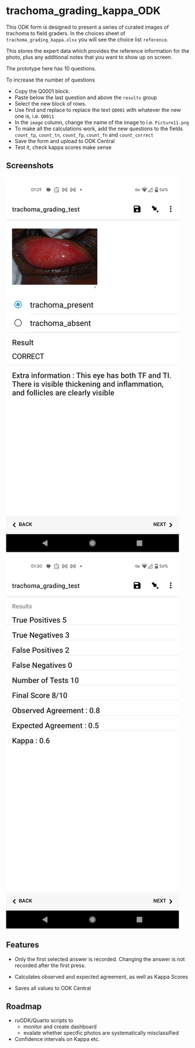 # trachoma_grading_kappa_ODK

This ODK form is designed to present a series of curated images of trachoma to field graders. 
In the choices sheet of `trachoma_grading_kappa.xlsx` you will see the choice list `reference`.

This stores the expert data which provides the reference information for the photo, plus any additional notes that you want to show up on screen.

The prototype here has 10 questions. 

To increase the number of questions

* Copy the Q0001 block.
* Paste below the last question and above the `results` group
* Select the new block of rows. 
* Use find and replace to replace the text `Q0001` with whatever the new one is, i.e. `Q0011`
* In the `image` column, change the name of the image to i.e. `Picture11.png`
* To make all the calculations work, add the new questions to the fields `count_tp`, `count_tn`, `count_fp`, `count_fn` and `count_correct`
* Save the form and upload to ODK Central
* Test it, check kappa scores make sense

## Screenshots

![](./figs/fig1.jpeg)
![](./figs/fig2.jpeg)

## Features

* Only the first selected answer is recorded. Changing the answer is not recorded after the first press.

* Calculates observed and expected agreement, as well as Kappa Scores

* Saves all values to ODK Central

## Roadmap

* ruODK/Quarto scripts to 
	* monitor and create dashboard
	* evalate whether specific photos are systematically misclassified
* Confidence intervals on Kappa etc.





